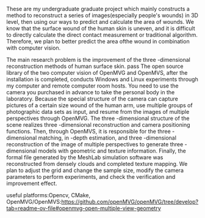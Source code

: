 These are my undergraduate graduate project which mainly constructs a method to reconstruct a series of images(especially people's wounds) in 3D level, then using our ways to predict and calculate the area of wounds. We know that the surface wound of the human skin is uneven, and it is difficult to directly calculate the direct contact measurement or traditional algorithm. Therefore, we plan to better predict the area of ​​the wound in combination with computer vision.

The main research problem is the improvement of the three -dimensional reconstruction methods of human surface skin. pass The open source library of the two computer vision of OpenMVG and OpenMVS, after the installation is completed, conducts Windows and Linux experiments through my computer and remote computer room hosts. You need to use the camera you purchased in advance to take the personal body in the laboratory. Because the special structure of the camera can capture pictures of a certain size wound of the human arm, use multiple groups of photographic data sets as input, and resume from the images of multiple perspectives through OpenMVG. The three -dimensional structure of the scene realizes three -dimensional reconstruction and camera positioning functions. Then, through OpenMVS, it is responsible for the three -dimensional matching, in -depth estimation, and three -dimensional reconstruction of the image of multiple perspectives to generate three -dimensional models with geometric and texture information. Finally, the formal file generated by the MeshLab simulation software was reconstructed from densely clouds and completed texture mapping. We plan to adjust the grid and change the sample size, modify the camera parameters to perform experiments, and check the verification and improvement effect.

useful platforms:Opencv, CMake, OpenMVG/OpenMVS:https://github.com/openMVG/openMVG/tree/develop?tab=readme-ov-file#openmvg-open-multiple-view-geometry

